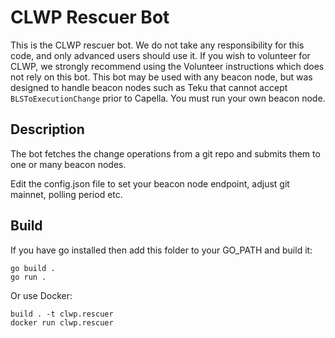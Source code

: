 # CLWP Rescuer Bot

This is the CLWP rescuer bot. We do not take any responsibility for this code, and only advanced users should use it. If you wish to volunteer for CLWP, we strongly recommend using the Volunteer instructions which does not rely on this bot. This bot may be used with any beacon node, but was designed to handle beacon nodes such as Teku that cannot accept `BLSToExecutionChange` prior to Capella. You must run your own beacon node.

## Description

The bot fetches the change operations from a git repo and submits them to one or many beacon nodes. 

Edit the config.json file to set your beacon node endpoint, adjust git mainnet, polling period etc.

## Build

If you have go installed then add this folder to your GO_PATH and build it:

```
go build .
go run .
```

Or use Docker:

```
build . -t clwp.rescuer
docker run clwp.rescuer
```

